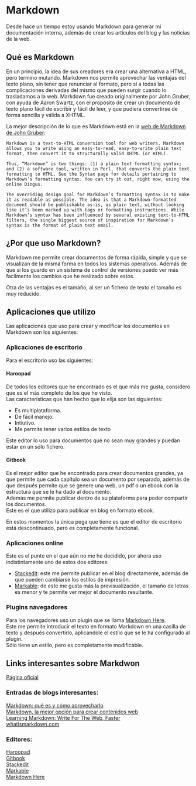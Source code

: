 # Markdown

Desde hace un tiempo estoy usando Markdown para generar mi documentación interna, además de crear los artículos del blog y las noticias de la web.

## Qué es Markdown

En un principio, la idea de sus creadores era crear una alternativa a HTML, pero termino mutando. Markdown nos permite aprovechar las ventajas del texto plano, sin tener que renunciar al formato, pero sí a todas las complicaciones derivadas del mismo que pueden surgir cuando lo trasladamos a la web. Markdown fue creado originalmente por John Gruber, con ayuda de Aaron Swartz, con el propósito de crear un documento de texto plano fácil de escribir y fácil de leer, y que pudiera convertirse de forma sencilla y válida a XHTML.

La mejor descripción de lo que es Markdown está en la [web de Markdown de John Gruber](http://daringfireball.net/projects/markdown/):

```
Markdown is a text-to-HTML conversion tool for web writers. Markdown allows you to write using an easy-to-read, easy-to-write plain text format, then convert it to structurally valid XHTML (or HTML).

Thus, “Markdown” is two things: (1) a plain text formatting syntax; and (2) a software tool, written in Perl, that converts the plain text formatting to HTML. See the Syntax page for details pertaining to Markdown’s formatting syntax. You can try it out, right now, using the online Dingus.

The overriding design goal for Markdown’s formatting syntax is to make it as readable as possible. The idea is that a Markdown-formatted document should be publishable as-is, as plain text, without looking like it’s been marked up with tags or formatting instructions. While Markdown’s syntax has been influenced by several existing text-to-HTML filters, the single biggest source of inspiration for Markdown’s syntax is the format of plain text email.
```

## ¿Por que uso Markdown?

Markdown me permite crear documentos de forma rápida, simple y que se visualizan de la misma forma en todos los sistemas operativos. Además de que si los guardo en un sistema de control de versiones puedo ver más facilmente los cambios que he realizado sobre estos.

Otra de las ventajas es el tamaño, al ser un fichero de texto el tamaño es muy reducido.

## Aplicaciones que utilizo

Las aplicaciones que uso para crear y modificar los documentos en Markdown son los siguientes:

### Aplicaciones de escritorio

Para el escritorio uso las siguientes:

#### Haroopad

De todos los editores que he encontrado es el que más me gusta, considero que es el más completo de los que he visto.  
Las características que han hecho que lo elija son las siguientes:
* Es multiplataforma.
* De fácil manejo.
* Intiutivo.
* Me permite tener varios estilos de texto

Este editor lo uso para documentos que no sean muy grandes y puedan estar en un sólo fichero.

#### Gitbook

Es el mejor editor que he encontrado para crear documentos grandes, ya que permite que cada capítulo sea un documento por separado, además de que después permite que se genere una web, un pdf o un ebook con la estructura que se le ha dado al documento.  
Además me permite publicar dentro de su plataforma para poder compartir los documentos.  
Este es el que utilizo para publicar en blog en formato ebook.

En estos momentos la única pega que tiene es que el editor de escritorio está descontinuado, pero es completamente funcional.

### Aplicaciones online

Este es el punto en el que aún no me he decidido, por ahora uso indistintamente uno de estos dos editores:
* [Stackedit](https://stackedit.io/): este me permite publicar en el blog directamente, además de que pueden cambiarse los estilos de impresión.
* [Markable](http://markable.in): de este me gusta más la previsualización, el tamaño de letras es menor y te permite ver mejor el documento resultante.


### Plugins navegadores

Para los navegadores uso un plugin que se llama [Markdown Here](http://markdown-here.com/).  
Este me permite introducir el texto en formato Markdown en una casilla de texto y después convertirlo, aplicandole el estilo que se le ha configurado al plugin.  
Sólo tiene un estilo, pero es completamente modificable.


## Links interesantes sobre Markdwon
[Página oficial](http://daringfireball.net/projects/markdown/)

### Entradas de blogs interesantes:
[Markdown: qué es y cómo aprovecharlo](http://hipertextual.com/archivo/2013/04/que-es-markdown/)  
[Markdown, la mejor opción para crear contenidos web](http://joedicastro.com/markdown-la-mejor-opcion-para-crear-contenidos-web.html)  
[Learning Markdown: Write For The Web, Faster](http://www.makeuseof.com/tag/learning-markdown-write-web-faster/)  
[whatismarkdown.com](http://whatismarkdown.com/)  

### Editores:
[Haroopad](http://pad.haroopress.com/)  
[Gitbook](http://www.gitbook.com)  
[Stackedit](https://stackedit.io/)  
[Markable](http://markable.in)  
[Markdown Here](http://markdown-here.com/)  
